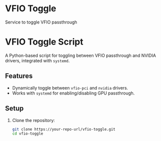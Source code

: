 # VFIO Toggle

Service to toggle VFIO passthrough

# VFIO Toggle Script

A Python-based script for toggling between VFIO passthrough and NVIDIA drivers, integrated with `systemd`.

## Features
- Dynamically toggle between `vfio-pci` and `nvidia` drivers.
- Works with `systemd` for enabling/disabling GPU passthrough.

## Setup
1. Clone the repository:
   ```bash
   git clone https://your-repo-url/vfio-toggle.git
   cd vfio-toggle
